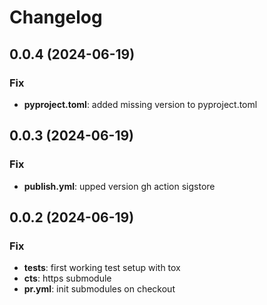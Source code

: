 # Changelog

## 0.0.4 (2024-06-19)

### Fix

- **pyproject.toml**: added missing version to pyproject.toml

## 0.0.3 (2024-06-19)

### Fix

- **publish.yml**: upped version gh action sigstore

## 0.0.2 (2024-06-19)

### Fix

- **tests**: first working test setup with tox
- **cts**: https submodule
- **pr.yml**: init submodules on checkout
